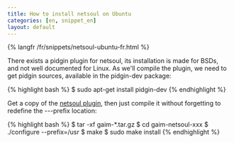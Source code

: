 ```yaml
---
title: How to install netsoul on Ubuntu
categories: [en, snippet_en]
layout: default
---
```


{% langfr /fr/snippets/netsoul-ubuntu-fr.html %}

There exists a pidgin plugin for netsoul, its installation
is made for BSDs, and not well documented for Linux. 
As we'll compile the plugin, we need to get pidgin sources,
available in the pidgin-dev package:

{% highlight bash %}
$ sudo apt-get install pidgin-dev
{% endhighlight %}

Get a copy of the [netsoul plugin](http://sourceforge.net/projects/gaim-netsoul/),
then just compile it without forgetting to redefine the ---prefix location:

{% highlight bash %}
$ tar -xf gaim-*.tar.gz
$ cd gaim-netsoul-xxx
$ ./configure --prefix=/usr
$ make
$ sudo make install
{% endhighlight %}
